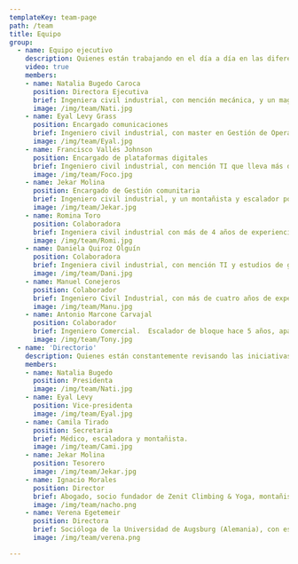 ```yaml
---
templateKey: team-page
path: /team
title: Equipo
group:
  - name: Equipo ejecutivo
    description: Quienes están trabajando en el día a día en las diferentes iniciativas de la fundación
    video: true
    members:
    - name: Natalia Bugedo Caroca
      position: Directora Ejecutiva
      brief: Ingeniera civil industrial, con mención mecánica, y un magíster en ciencias de la ingeniería. Guía Instructora de escalada deportiva de la ENAM y miembro de la ACGM, además de profe en @rockeras_cl. Enamorada de la escalada desde el 2012, con ascensiones en Chile, Bolivia, Ecuador, Argentina y USA.
      image: /img/team/Nati.jpg
    - name: Eyal Levy Grass
      position: Encargado comunicaciones
      brief: Ingeniero civil industrial, con master en Gestión de Operaciones y otro en Sustainability Management en Columbia University. Escalador y montañista con aventuras en Chile, Estados Unidos y la Patagonia.
      image: /img/team/Eyal.jpg
    - name: Francisco Vallés Johnson
      position: Encargado de plataformas digitales
      brief: Ingeniero civil industrial, con mención TI que lleva más de 5 años desarrollando aplicaciones web y móviles. Un aficionado de la escalada y del montañismo desde hace 10 años.
      image: /img/team/Foco.jpg
    - name: Jekar Molina
      position: Encargado de Gestión comunitaria
      brief: Ingeniero civil industrial, y un montañista y escalador por sobre todas las cosas.
      image: /img/team/Jekar.jpg
    - name: Romina Toro
      position: Colaboradora
      brief: Ingeniera civil industrial con más de 4 años de experiencia en consultoría estratégica. Una montañista de altura, que ha recorrido volcanes y montañas a lo largo de los Andes.
      image: /img/team/Romi.jpg
    - name: Daniela Quiroz Olguín
      position: Colaboradora
      brief: Ingeniera civil industrial, con mención TI y estudios de género y políticas públicas. Lleva más de 3 años trabajando en sociedad civil y desarrollando tecnología cívica. Una montañista con expediciones en Chile, Perú, Ecuador y Bolivia.
      image: /img/team/Dani.jpg
    - name: Manuel Conejeros
      position: Colaborador
      brief: Ingeniero Civil Industrial, con más de cuatro años de experiencia en sustentabilidad empresarial con especial foco en Empresas B. Disfruta de la conexión con la naturaleza a través de la escalada hace más de 3 años.
      image: /img/team/Manu.jpg
    - name: Antonio Marcone Carvajal
      position: Colaborador
      brief: Ingeniero Comercial.  Escalador de bloque hace 5 años, apasionado por la fotografía y sustentabilidad.
      image: /img/team/Tony.jpg
  - name: 'Directorio'
    description: Quienes están constantemente revisando las iniciativas de la organización y sus lineamientos, además aportando desde sus expertises consejos
    members:
    - name: Natalia Bugedo
      position: Presidenta    
      image: /img/team/Nati.jpg
    - name: Eyal Levy
      position: Vice-presidenta
      image: /img/team/Eyal.jpg
    - name: Camila Tirado
      position: Secretaria
      brief: Médico, escaladora y montañista.
      image: /img/team/Cami.jpg
    - name: Jekar Molina
      position: Tesorero
      image: /img/team/Jekar.jpg
    - name: Ignacio Morales
      position: Director
      brief: Abogado, socio fundador de Zenit Climbing & Yoga, montañista, escalador, abridor de rutas nuevas en distintas partes de los Andes.
      image: /img/team/nacho.png
    - name: Verena Egetemeir
      position: Directora
      brief: Socióloga de la Universidad de Augsburg (Alemania), con estudios complementarios en Geografía Social y Ciencia Política. Escaladora hace más de 10 años.
      image: /img/team/verena.png

---
```

